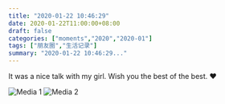 ```yaml
---
title: "2020-01-22 10:46:29"
date: 2020-01-22T11:00:00+08:00
draft: false
categories: ["moments","2020","2020-01"]
tags: ["朋友圈","生活记录"]
summary: "2020-01-22 10:46:29..."
---
```


It was a nice talk with my girl. Wish you the best of the best. ❤

![Media 1](/Moments/photos/2020-01-22/202001221046290.jpg)
![Media 2](/Moments/photos/2020-01-22/202001221046291.jpg)

